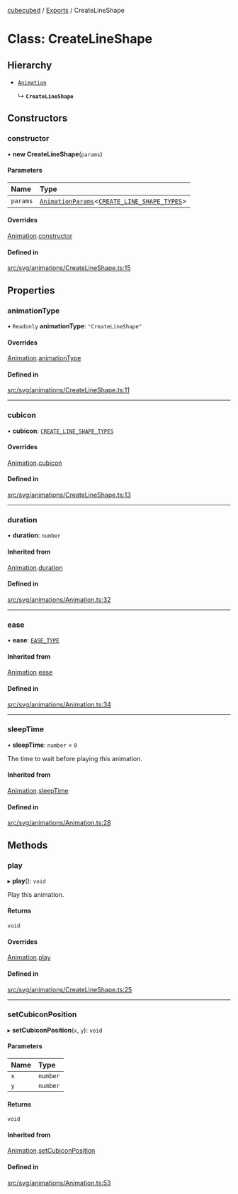 [cubecubed](/reference/README.md) / [Exports](/reference/modules.md) / CreateLineShape

# Class: CreateLineShape

## Hierarchy

- [`Animation`](/reference/classes/Animation.md)

  ↳ **`CreateLineShape`**

## Constructors

### constructor

• **new CreateLineShape**(`params`)

#### Parameters

| Name | Type |
| :------ | :------ |
| `params` | [`AnimationParams`](/reference/interfaces/AnimationParams.md)<[`CREATE_LINE_SHAPE_TYPES`](/reference/types/CREATE_LINE_SHAPE_TYPES.md)\> |

#### Overrides

[Animation](/reference/classes/Animation.md).[constructor](/reference/classes/Animation.md#constructor)

#### Defined in

[src/svg/animations/CreateLineShape.ts:15](https://github.com/imaphatduc/cubecubed/blob/0c47e8e/src/svg/animations/CreateLineShape.ts#L15)

## Properties

### animationType

• `Readonly` **animationType**: ``"CreateLineShape"``

#### Overrides

[Animation](/reference/classes/Animation.md).[animationType](/reference/classes/Animation.md#animationtype)

#### Defined in

[src/svg/animations/CreateLineShape.ts:11](https://github.com/imaphatduc/cubecubed/blob/0c47e8e/src/svg/animations/CreateLineShape.ts#L11)

___

### cubicon

• **cubicon**: [`CREATE_LINE_SHAPE_TYPES`](/reference/types/CREATE_LINE_SHAPE_TYPES.md)

#### Overrides

[Animation](/reference/classes/Animation.md).[cubicon](/reference/classes/Animation.md#cubicon)

#### Defined in

[src/svg/animations/CreateLineShape.ts:13](https://github.com/imaphatduc/cubecubed/blob/0c47e8e/src/svg/animations/CreateLineShape.ts#L13)

___

### duration

• **duration**: `number`

#### Inherited from

[Animation](/reference/classes/Animation.md).[duration](/reference/classes/Animation.md#duration)

#### Defined in

[src/svg/animations/Animation.ts:32](https://github.com/imaphatduc/cubecubed/blob/0c47e8e/src/svg/animations/Animation.ts#L32)

___

### ease

• **ease**: [`EASE_TYPE`](/reference/types/EASE_TYPE.md)

#### Inherited from

[Animation](/reference/classes/Animation.md).[ease](/reference/classes/Animation.md#ease)

#### Defined in

[src/svg/animations/Animation.ts:34](https://github.com/imaphatduc/cubecubed/blob/0c47e8e/src/svg/animations/Animation.ts#L34)

___

### sleepTime

• **sleepTime**: `number` = `0`

The time to wait before playing this animation.

#### Inherited from

[Animation](/reference/classes/Animation.md).[sleepTime](/reference/classes/Animation.md#sleeptime)

#### Defined in

[src/svg/animations/Animation.ts:28](https://github.com/imaphatduc/cubecubed/blob/0c47e8e/src/svg/animations/Animation.ts#L28)

## Methods

### play

▸ **play**(): `void`

Play this animation.

#### Returns

`void`

#### Overrides

[Animation](/reference/classes/Animation.md).[play](/reference/classes/Animation.md#play)

#### Defined in

[src/svg/animations/CreateLineShape.ts:25](https://github.com/imaphatduc/cubecubed/blob/0c47e8e/src/svg/animations/CreateLineShape.ts#L25)

___

### setCubiconPosition

▸ **setCubiconPosition**(`x`, `y`): `void`

#### Parameters

| Name | Type |
| :------ | :------ |
| `x` | `number` |
| `y` | `number` |

#### Returns

`void`

#### Inherited from

[Animation](/reference/classes/Animation.md).[setCubiconPosition](/reference/classes/Animation.md#setcubiconposition)

#### Defined in

[src/svg/animations/Animation.ts:53](https://github.com/imaphatduc/cubecubed/blob/0c47e8e/src/svg/animations/Animation.ts#L53)
